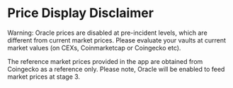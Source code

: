 # Price Display Disclaimer

Warning: Oracle prices are disabled at pre-incident levels, which are different from current market prices. Please evaluate your vaults at current market values (on CEXs, Coinmarketcap or Coingecko etc).&#x20;

The reference market prices provided in the app are obtained from Coingecko as a reference only. Please note, Oracle will be enabled to feed market prices at stage 3.
